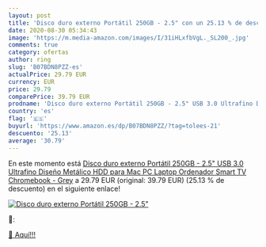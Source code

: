 ```yaml
---
layout: post
title: 'Disco duro externo Portátil 250GB - 2.5" con un 25.13 % de descuento'
date: 2020-08-30 05:34:43
image: 'https://m.media-amazon.com/images/I/31iHLxfbVgL._SL200_.jpg'
comments: true
category: ofertas
author: ring
slug: 'B07BDN8PZZ-es'
actualPrice: 29.79 EUR
currency: EUR
price: 29.79
comparePrice: 39.79 EUR
prodname: 'Disco duro externo Portátil 250GB - 2.5" USB 3.0 Ultrafino Diseño Metálico HDD para Mac  PC  Laptop  Ordenador  Smart TV  Chromebook - Grey'
country: 'es'
flag: '🇪🇸'
buyurl: 'https://www.amazon.es/dp/B07BDN8PZZ/?tag=tolees-21'
descuento: '25.13'
average: '30.79'
---
```


En este momento está [Disco duro externo Portátil 250GB - 2.5" USB 3.0 Ultrafino Diseño Metálico HDD para Mac  PC  Laptop  Ordenador  Smart TV  Chromebook - Grey](https://www.amazon.es/dp/B07BDN8PZZ/?tag=tolees-21) a 29.79 EUR (original: 39.79 EUR) (25.13 %  de descuento) en el siguiente enlace!

[![Disco duro externo Portátil 250GB - 2.5"](https://m.media-amazon.com/images/I/31iHLxfbVgL._SL200_.jpg)](https://www.amazon.es/dp/B07BDN8PZZ/?tag=tolees-21)

🔎:


[🛒 Aquí!!!](https://www.amazon.es/dp/B07BDN8PZZ/?tag=tolees-21)
